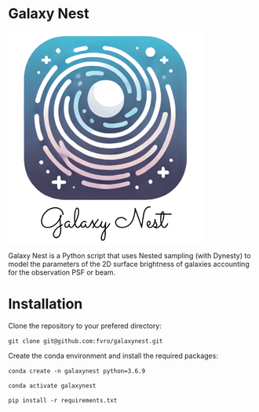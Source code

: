 # Galaxy Nest

<img src="https://github.com/fvro/GalaxyNest/blob/master/logo/GalaxyNest_logo.png" width="400">

Galaxy Nest is a Python script that uses Nested sampling (with Dynesty) to model the parameters of the 2D surface brightness of galaxies accounting for the observation PSF or beam.

# Installation

Clone the repository to your prefered directory:

```
git clone git@github.com:fvro/galaxynest.git
```

Create the conda environment and install the required packages:

```
conda create -n galaxynest python=3.6.9
```

```
conda activate galaxynest
```

```
pip install -r requirements.txt
```
